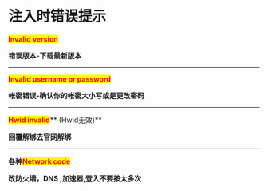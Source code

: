 # 注入时错误提示

<mark style="color:red;">**lnvalid version**</mark>

**错误版本-下载最新版本**

****

<mark style="color:red;">**Invalid username or password**</mark>

**帐密错误-确认你的帐密大小写或是更改密码**

****

<mark style="color:red;">**Hwid invalid**</mark>** (Hwid无效)**

**回覆解绑去官网解绑**

****

**各种**<mark style="color:red;">**Network code**</mark>

**改防火墙，DNS ,加速器,登入不要按太多次**

